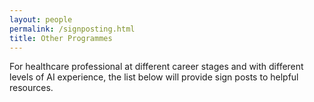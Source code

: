 ```yaml
---
layout: people
permalink: /signposting.html
title: Other Programmes
---
```


For healthcare professional at different career stages and with different levels of AI experience, the list below will
provide sign posts to helpful resources.
